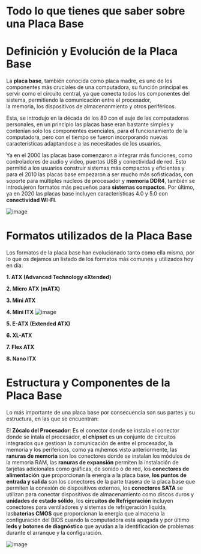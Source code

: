 # Todo lo que tienes que saber sobre una Placa Base

# Definición y Evolución de la Placa Base
  
  La **placa base**, también conocida como placa madre, es uno de los componentes más cruciales de una computadora, su función principal es servir como el circuito central, 
  ya que conecta todos los componentes del sistema, permitiendo la comunicación entre el procesador,   
  la memoria, los dispositivos de almacenanmiento y otros periféricos.

Esta, se introdujo en la década de los 80 con el auje de las computadoras personales, en un principio las placas base eran bastante simples y contenían solo los componentes esenciales,
para el funcionamiento de la computadora, pero con el tiempo se fueron incorporando nuevas características adaptandose a las necesitades de los usuarios.

Ya en el 2000 las placas base comenzaron a integrar más funciones, como controladores de audio y video, puertos USB y conectividad de red. 
Esto permitió a los usuarios construir sistemas más compactos y eficientes y para el 2010 las placas base empezaron a ser mucho más sofisticadas, con soporte para múltiples núcleos de procesador y **memoria DDR4**, también se introdujeron formatos más pequeños para **sistemas compactos**. Por último, ya en 2020 las placas base incluyen características 4.0 y 5.0 con **conectividad WI-FI**.


![image](https://github.com/user-attachments/assets/e9fc5df8-5d9f-468c-b9a0-e52ede3acb7b)


# Formatos utilizados de la Placa Base

Los formatos de la placa base han evolucionado tanto como ella misma, por lo que os dejamos un listado de los formatos más comunes y utilizados hoy en día:

**1. ATX (Advanced Technology eXtended)**                                              

**2. Micro ATX (mATX)**

**3. Mini ATX**

**4. Mini ITX**
                                                                              ![image](https://github.com/user-attachments/assets/9b87c415-e5da-46a8-ab28-bdeb8f8aa5ac)

**5. E-ATX (Extended ATX)**                                        

**6. XL-ATX**

**7. Flex ATX**

**8. Nano ITX**

# Estructura y Componentes de la Placa Base

Lo más importante de una placa base por consecuencia son sus partes y su estructura, en las que se encuentran:

El **Zócalo del Procesador**: Es el conector donde se instala el conector donde se intala el procesador, **el chipset** es un conjunto de circuitos integrados que gestioan la comunicación de entre el procesador, la memoria y los perifericos, como ya m¡hemos visto anteriormente, las **ranuras de memoria** son los conectores donde se instalan los módulos de la memoria RAM, 
las **ranuras de expansión** permiten la instalación de tarjetas adicionales como gráficas, de sonido o de red, los **conectores de alimentación** que proporcionan la energía a la placa base,
**los puntos de entrada y salida** son los conectores de la parte trasera de la placa base que permiten la conexión de dispositivos externos, 
los **conectores SATA** se utilizan para conectar dispositivos de almacenamiento como discos duros y **unidades de estado sólido**, los **circuitos de Refrigeración** incluyen conectores para ventiladores y sistemas de refrigeración líquida, las**baterías CMOS** que proporcionan la energía que almacena la configuración del BIOS cuando la computadora está apagada y por último 
**leds y botones de diagnóstico** que ayudan a la identificación de problemas durante el arranque y la configuración.




![image](https://github.com/user-attachments/assets/319cc27b-fc18-45a4-b585-5ddc6e720912)


